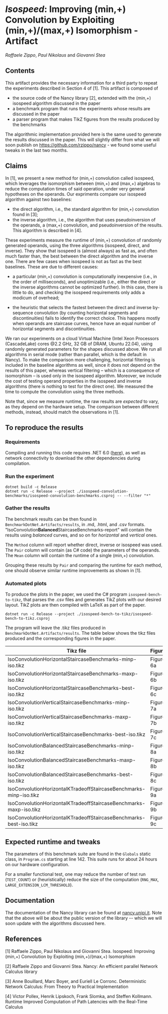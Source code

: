 # *Isospeed*: Improving (min,+) Convolution by Exploiting (min,+)/(max,+) Isomorphism - **Artifact**
*Raffaele Zippo*, *Paul Nikolaus* and *Giovanni Stea*

## Contents

This artifact provides the necessary information for a third party to repeat the experiments described in Section 4 of [1].
This artifact is composed of 

* the source code of the Nancy library [2], extended with the (min,+) isospeed algorithm discussed in the paper
* a benchmark program that runs the experiments whose results are discussed in the paper
* a parser program that makes TikZ figures from the results produced by the benchmarks

The algorithmic implementation provided here is the same used to generate the results discussed in the paper.
This will slightly differ from what we will soon publish on https://github.com/rzippo/nancy - we found some useful tweaks in the last two months.

## Claims

In [1], we present a new method for (min,+) convolution called isospeed, which leverages the isomorphism between (min,+) and (max,+) algebras to reduce the computation times of said operation, under very general hypotheses on the operands. 
Our expriments compare our isospeed algorithm against two baselines:

* the direct algorithm, i.e., the standard algorithm for (min,+) convolution found in [3];
* the inverse algorithm, i.e., the algorithm that uses pseudoinversion of the operands, a (max,+) convolution, and pseudoinversion of the results. This algorithm is described in [4].

These experiments measure the runtime of (min,+) convolution of randomly generated operands, using the three algorithms (isospeed, direct, and inverse). 
They show that isospeed is (almost always) as fast as, and often much faster than, the best between the direct algorithm and the inverse one. 
There are few cases when isospeed is not as fast as the best baselines. These are due to different causes:

* a particular (min,+) convolution is computationally inexpensive (i.e., in the order of milliseconds), and unoptimizable (i.e., either the direct or the inverse algorithms cannot be optimized further). 
In this case, there is little to do, and checking the isospeed requirements only adds a modicum of overhead;

* the heuristic that selects the fastest between the direct and inverse by-sequence convolution (by counting horizontal segments and discontinuities) fails to identify the correct choice. 
This happens mostly when operands are staircase curves, hence have an equal number of horizontal segments and discontinuities. 

We ran our experiments on a cloud Virtual Machine (Intel Xeon Processors (CascadeLake) cores @2.2 GHz, 32 GB of DRAM, Ubuntu 22.04), using randomly generated parameters for the shapes discussed above. 
We run all algorithms in serial mode (rather than parallel, which is the default in Nancy). 
To make the comparison more challenging, horizontal filtering is included in the baseline algorithms as well, since it does not depend on the results of this paper, whereas vertical filtering – which is a consequence of isomorphism – is used only in the isospeed algorithm. 
Moreover, we include the cost of testing operand properties in the isospeed and inverse algorithms (there is nothing to test for the direct one). 
We measured the time to compute the convolution using the three methods.

Note that, since we measure runtime, the raw results are *expected* to vary, as they depend on the hardware setup.
The comparison between different methods, instead, should match the observations in [1].

## To reproduce the results

### Requirements

Compiling and running this code requires .NET 6.0 ([here](https://dotnet.microsoft.com/en-us/download)), as well as network connectivity to download the other dependencies during compilation.

### Run the experiment

```
dotnet build -c Release
dotnet run -c Release --project ./isospeed-convolution-benchmarks/isospeed-convolution-benchmarks.csproj -- --filter "*"
```

### Gather the results

The benchmark results can be then found in `BenchmarkDotNet.Artifacts/results`, in .md, .html, and .csv formats.
"IsoConvolution**Balanced**StaircaseBenchmarks-report" will contain the results using *balanced* curves, and so on for *horizontal* and *vertical* ones.

The `Method` column will report whether direct, inverse or isospeed was used.
The `Pair` column will contain (as C# code) the parameters of the operands.
The `Mean` column will contain the runtime of a single (min,+) convolution.

Grouping these results by `Pair` and comparing the runtime for each method, one should observe similar runtime improvements as shown in [1].

### Automated plots

To produce the plots in the paper, we used the C# program `isospeed-bench-to-tikz`, that parses the .csv files and generates TikZ plots with our desired layout.
TikZ plots are then compiled with LaTeX as part of the paper.

```
dotnet run -c Release --project ./isospeed-bench-to-tikz/isospeed-bench-to-tikz.csproj
```

The program will leave the .tikz files produced in `BenchmarkDotNet.Artifacts/results`.
The table below shows the tikz files produced and the corresponding figures in the paper.

| Tikz file | Figure |
| - | - |
| IsoConvolutionHorizontalStaircaseBenchmarks-minp-iso.tikz | Figure 6a |
| IsoConvolutionHorizontalStaircaseBenchmarks-maxp-iso.tikz | Figure 6b |
| IsoConvolutionHorizontalStaircaseBenchmarks-best-iso.tikz | Figure 6c |
| IsoConvolutionVerticalStaircaseBenchmarks-minp-iso.tikz | Figure 7a |
| IsoConvolutionVerticalStaircaseBenchmarks-maxp-iso.tikz | Figure 7b |
| IsoConvolutionVerticalStaircaseBenchmarks-best-iso.tikz | Figure 7c |
| IsoConvolutionBalancedStaircaseBenchmarks-minp-iso.tikz | Figure 8a |
| IsoConvolutionBalancedStaircaseBenchmarks-maxp-iso.tikz | Figure 8b |
| IsoConvolutionBalancedStaircaseBenchmarks-best-iso.tikz | Figure 8c |
| IsoConvolutionHorizontalKTradeoffStaircaseBenchmarks-minp-iso.tikz | Figure 9a |
| IsoConvolutionHorizontalKTradeoffStaircaseBenchmarks-maxp-iso.tikz | Figure 9b |
| IsoConvolutionHorizontalKTradeoffStaircaseBenchmarks-best-iso.tikz | Figure 9c |

## Expected runtime and tweaks

The parameters of this benchmark suite are found in the `Globals` static class, in `Program.cs` starting at line 142.
This suite runs for about 24 hours on our hardware configuration.

For a smaller functional test, one may reduce the number of test run (`TEST_COUNT`) or (heuristically) reduce the size of the computation (`RNG_MAX`, `LARGE_EXTENSION_LCM_THRESHOLD`).

## Documentation

The documentation of the Nancy library can be found at [nancy.unipi.it](https://nancy.unipi.it).
Note that the above will be about the public version of the library -- which we will soon update with the algorithms discussed here.

## References

[1] Raffaele Zippo, Paul Nikolaus and Giovanni Stea. Isospeed: Improving (min,+) Convolution by Exploiting (min,+)/(max,+) Isomorphism

[2] Raffaele Zippo and Giovanni Stea. Nancy: An efficient parallel Network Calculus library

[3] Anne Bouillard, Marc Boyer, and Euriell Le Corronc. Deterministic Network Calculus: From Theory to Practical Implementation

[4] Victor Pollex, Henrik Lipskoch, Frank Slomka, and Steffen Kollmann. Runtime Improved Computation of Path Latencies with the Real-Time Calculus